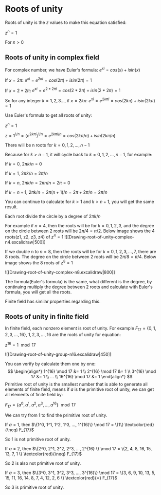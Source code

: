 # Roots of unity

Roots of unity is the $z$ values to make this equation satisfied:

$z^n = 1$

For $n > 0$
## Roots of unity in complex field

For complex number, we have Euler's formula:
$e^{xi} = cos(x) + isin(x)$

If $x = 2 \pi$:
$e^{xi} = e^{2 \pi i} = cos(2 \pi) + isin(2 \pi) = 1$

If $x = 2 * 2 \pi$:
$e^{xi} = e^{2 * 2 \pi i} = cos(2 * 2 \pi) + isin(2 * 2 \pi) = 1$

So for any integer $k = 1, 2, 3...$, if $x = 2k \pi$:
$e^{xi} = e^{2k \pi i} = cos(2k \pi) + isin(2k \pi) = 1$

Use Euler's formula to get all roots of unity:

$z^n = 1$

$z = 1^{1/n} = (e^{2k \pi i})^{1/n} = e^{2k \pi i / n} = cos(2k \pi / n) + isin(2k \pi / n)$

There will be n roots for $k = 0, 1, 2, ..., n-1$

Because for $k > n-1$, it will cycle back to  $k = 0, 1, 2, ..., n-1$, for example:

If $k = 0$, $2 \pi k / n = 0$

If $k = 1$, $2 \pi k / n = 2 \pi / n$

If $k = n$, $2 \pi k / n = 2 \pi n / n = 2 \pi = 0$

If $k = n + 1$, $2 \pi k / n = 2 \pi (n + 1) / n = 2 \pi + 2 \pi / n = 2 \pi / n$

You can continue to calculate for $k > 1$ and $k > n + 1$, you will get the same result.

Each root divide the circle by a degree of $2 \pi k / n$

For example if $n = 4$, then the roots will be for $k = 0, 1, 2, 3$, and the degree on the circle between 2 roots will be $2 \pi /4 = \pi / 2$. Below image shows the 4 roots(z1, z2, z3, z4) of $z^4 = 1$
![[Drawing-root-of-unity-complex-n4.excalidraw|500]]

If we double n to $n = 8$, then the roots will be for $k = 0, 1, 2, 3, ..., 7$, there are 8 roots. The degree on the circle between 2 roots will be $2 \pi /8 = \pi / 4$. Below image shows the 8 roots of $z^8 = 1$

![[Drawing-root-of-unity-complex-n8.excalidraw|800]]

The formula(Euler's formula) is the same, what different is the degree, by continuing multiply the degree between 2 roots and calculate with Euler's formula, you will get all the roots.

Finite field has similar properties regarding this.
## Roots of unity in finite field

In finite field, each nonzero element is root of unity. For example $F_{17} = \{0, 1, 2, 3, ..., 16\}$, $1, 2, 3, ..., 16$ are the roots of unity for equation:

$z^{16} = 1 \mod 17$

![[Drawing-root-of-unity-group-n16.excalidraw|450]]



You can verify by calculate them one by one:
$$
\begin{align*} 
1^{16} \mod 17 &= 1 \\ 
2^{16} \mod 17 &= 1 \\ 
3^{16} \mod 17 &= 1 \\
... \\
16^{16} \mod 17 &= 1 
\end{align*}
$$
Primitive root of unity is the smallest number that is able to generate all elements of finite field, means if $a$ is the primitive root of unity, we can get all elements of finite field by:

$F_{17} = \{a^0, a^1, a^2, a^3, ..., a^{16}\} \mod 17$

We can try from 1 to find the primitive root of unity.

If $a = 1$, then $\{1^0, 1^1, 1^2, 1^3, ..., 1^{16}\} \mod 17 = \{1\} \textcolor{red}{\neq} F_{17}$

So 1 is not primitive root of unity.

If $a = 2$, then $\{2^0, 2^1, 2^2, 2^3, ..., 2^{16} \} \mod 17 = \{2, 4, 8, 16, 15, 13, 7, 1 \} \textcolor{red}{\neq} F_{17}$

So 2 is also not primitive root of unity.

If $a = 3$, then $\{3^0, 3^1, 3^2, 3^3, ..., 3^{16}\} \mod 17 = \{3, 6, 9, 10, 13, 5, 15, 11, 16, 14, 8, 7, 4, 12, 2, 6 \} \textcolor{red}{=} F_{17}$

So 3 is primitive root of unity.
